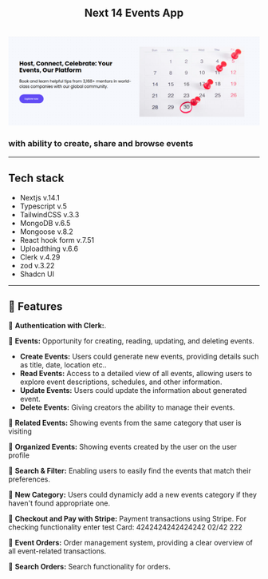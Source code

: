 <div align="center">
    <h2 align="center">Next 14 Events App</h2>
  <br />
      <img src="./public/images/github/promo.png" />
  <br />

</div>

### with ability to create, share and browse events

---

## Tech stack

- Nextjs v.14.1
- Typescript v.5
- TailwindCSS v.3.3
- MongoDB v.6.5
- Mongoose v.8.2
- React hook form v.7.51
- Uploadthing v.6.6
- Clerk v.4.29
- zod v.3.22
- Shadcn UI

---

## <a name="features">🔋 Features</a>

🤖 **Authentication with Clerk:**.

🤖 **Events:** Opportunity for creating, reading, updating, and deleting events.

- **Create Events:** Users could generate new events, providing details such as title, date, location etc..
- **Read Events:** Access to a detailed view of all events, allowing users to explore event descriptions, schedules, and other information.
- **Update Events:** Users could update the information about generated event.
- **Delete Events:** Giving creators the ability to manage their events.

🤖 **Related Events:** Showing events from the same category that user is visiting

🤖 **Organized Events:** Showing events created by the user on the user profile

🤖 **Search & Filter:** Enabling users to easily find the events that match their preferences.

🤖 **New Category:** Users could dynamicly add a new events category if they haven't found appropriate one.

🤖 **Checkout and Pay with Stripe:** Payment transactions using Stripe. For checking functionality enter test Card: 4242424242424242 02/42 222

🤖 **Event Orders:** Order management system, providing a clear overview of all event-related transactions.

🤖 **Search Orders:** Search functionality for orders.
